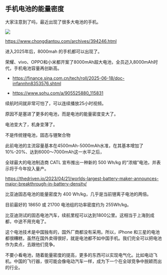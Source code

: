 ## 手机电池的能量密度

大家注意到了吗，最近出现了很多大电池的手机。

![](https://static.chongdiantou.com/wp-content/uploads/2024/11/2024112502092123.png)

https://www.chongdiantou.com/archives/394246.html

进入2025年后，8000mah 的手机都可以出现了。

荣耀、vivo、OPPO和小米都开案了8000mAh超大电池，全员迈入8000mAh时代，手机电池容量再创新高。

- https://finance.sina.com.cn/tech/roll/2025-06-18/doc-infannhn8353576.shtml

- https://www.sohu.com/a/905525880_115831

续航时间就非常可怕了，可以连续播放25小时视频。

原因不是塞进了更多的电池，而是电池的能量密度变大了。

电池变大了，机身变薄了。

不是传统锂电池，固态与锂聚合物

此前电池的主流容量基本在4500mAh-5000mAh水准，在其基本增加了10%-20%、达到6000～7000mAh这一水平之后，

全球最大的电池制造商 CATL 宣布推出一种新的 500 Wh/kg 的“浓缩”电池，并表示将于今年投入量产。

https://thedriven.io/2023/04/21/worlds-largest-battery-maker-announces-major-breakthrough-in-battery-density/

比亚迪固态电池的能量密度为 400 Wh/kg，几乎是当前锂离子电池的两倍。

目前最好的 18650 或 21700 电池组的功率密度约为 255Wh/kg。

比亚迪测试的固态电池汽车，续航里程可以达到1800公里。这相当于上海到成都，中途不用充电了。

这个电池技术是中国独有的，国外厂商都没有采用。所以，iPhone 和三星的电池都很糟糕，虽然在国外卖得很好，就是电池都不如中国手机。我们完全可以把电池作为卖点，去跟他们竞争。

不要小看电池，随着能量密度的提高，更多的东西可以实现电气化。比如电动飞机。中国的飞行器，很可能会像电动汽车一样，成为下一个在全球竞争中脱颖而出的行业。